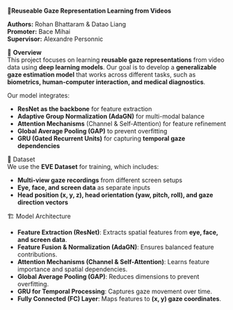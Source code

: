 🎯**Reuseable Gaze Representation Learning from Videos**


**Authors:** Rohan Bhattaram & Datao Liang  
**Promoter:** Bace Mihai  
**Supervisor:** Alexandre Personnic  

📌 **Overview**  
This project focuses on learning **reusable gaze representations** from video data using **deep learning models**. Our goal is to develop a **generalizable gaze estimation model** that works across different tasks, such as **biometrics, human-computer interaction, and medical diagnostics**.

Our model integrates:  
  - **ResNet as the backbone** for feature extraction  
  - **Adaptive Group Normalization (AdaGN)** for multi-modal balance  
  - **Attention Mechanisms** (Channel & Self-Attention) for feature refinement  
  -  **Global Average Pooling (GAP)** to prevent overfitting  
  - **GRU (Gated Recurrent Units)** for capturing **temporal gaze dependencies**  

📂 Dataset  
We use the **EVE Dataset** for training, which includes:  
  - **Multi-view gaze recordings** from different screen setups  
  - **Eye, face, and screen data** as separate inputs  
  - **Head position (x, y, z), head orientation (yaw, pitch, roll), and gaze direction vectors**  

🏗️ Model Architecture  
  - **Feature Extraction (ResNet)**: Extracts spatial features from **eye, face, and screen data**.  
  - **Feature Fusion & Normalization (AdaGN)**: Ensures balanced feature contributions.  
  - **Attention Mechanisms (Channel & Self-Attention)**: Learns feature importance and spatial dependencies.  
  - **Global Average Pooling (GAP)**: Reduces dimensions to prevent overfitting.  
  - **GRU for Temporal Processing**: Captures gaze movement over time.  
  - **Fully Connected (FC) Layer**: Maps features to **(x, y) gaze coordinates**.  

